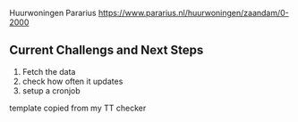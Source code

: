 Huurwoningen Pararius
https://www.pararius.nl/huurwoningen/zaandam/0-2000

## Current Challengs and Next Steps

1. Fetch the data
2. check how often it updates
3. setup a cronjob

template copied from my TT checker
